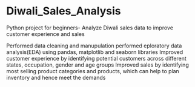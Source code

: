 ﻿# Diwali_Sales_Analysis

 Python project for beginners- Analyze Diwali sales data to improve customer experience and sales

Performed data cleaning and manupulation
performed eploratory data analysis(EDA) using pandas, matplotlib and seaborn libraries
Improved customer experience by identifying potential customers across different states, occupation, gender and age groups
Improved sales by identifying most selling product categories and products, which can help to plan inventory and hence meet the demands
